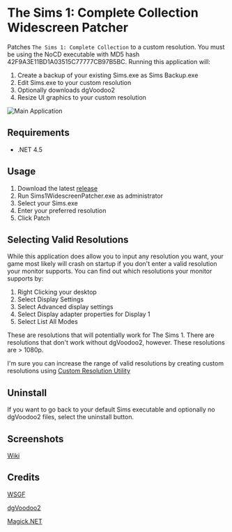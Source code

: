 # The Sims 1: Complete Collection Widescreen Patcher

Patches `The Sims 1: Complete Collection` to a custom resolution. You must be using the NoCD executable with MD5 hash 42F9A3E11BD1A03515C77777CB97B5BC. Running this application will:

1. Create a backup of your existing Sims.exe as Sims Backup.exe
2. Edit Sims.exe to your custom resolution
3. Optionally downloads dgVoodoo2
4. Resize UI graphics to your custom resolution

![Main Application](https://i.imgur.com/GdEFFTk.png)

## Requirements

* .NET 4.5

## Usage

1. Download the latest [release](https://github.com/FaithBeam/Sims-1-Complete-Collection-Widescreen-Patcher/releases)
2. Run Sims1WidescreenPatcher.exe as administrator
3. Select your Sims.exe
4. Enter your preferred resolution
5. Click Patch

## Selecting Valid Resolutions

While this application does allow you to input any resolution you want, your game most likely will crash on startup if you don't enter a valid resolution your monitor supports. You can find out which resolutions your monitor supports by:

1. Right Clicking your desktop
2. Select Display Settings
3. Select Advanced display settings
4. Select Display adapter properties for Display 1
5. Select List All Modes

These are resolutions that will potentially work for The Sims 1. There are resolutions that don't work without dgVoodoo2, however. These resolutions are > 1080p.

I'm sure you can increase the range of valid resolutions by creating custom resolutions using [Custom Resolution Utility](https://www.monitortests.com/forum/Thread-Custom-Resolution-Utility-CRU)

## Uninstall

If you want to go back to your default Sims executable and optionally no dgVoodoo2 files, select the uninstall button.

## Screenshots

[Wiki](https://github.com/FaithBeam/Sims-1-Complete-Collection-Widescreen-Patcher/wiki)

## Credits

[WSGF](http://www.wsgf.org/dr/sims)

[dgVoodoo2](http://dege.freeweb.hu/dgVoodoo2/dgVoodoo2.html)

[Magick.NET](https://github.com/dlemstra/Magick.NET)
